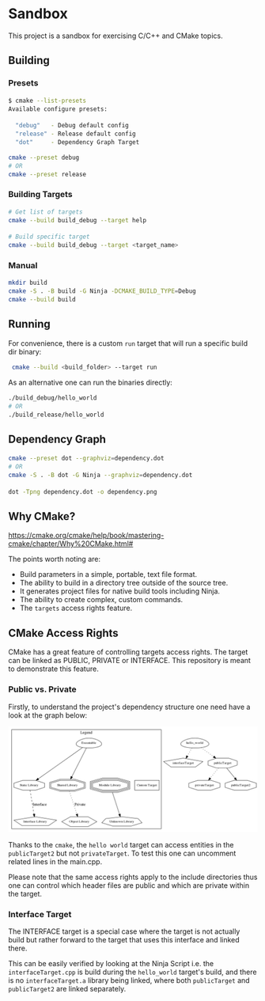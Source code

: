 # Sandbox

This project is a sandbox for exercising C/C++ and CMake topics.

## Building

### Presets

```bash
$ cmake --list-presets
Available configure presets:

  "debug"   - Debug default config
  "release" - Release default config
  "dot"     - Dependency Graph Target
```

```bash
cmake --preset debug
# OR
cmake --preset release
```

### Building Targets

```bash
# Get list of targets
cmake --build build_debug --target help

# Build specific target
cmake --build build_debug --target <target_name>
```

### Manual

```bash
mkdir build
cmake -S . -B build -G Ninja -DCMAKE_BUILD_TYPE=Debug
cmake --build build
```

## Running

For convenience, there is a custom `run` target that will run a specific build
dir binary:

```bash
 cmake --build <build_folder> --target run
```

As an alternative one can run the binaries directly:

```bash
./build_debug/hello_world
# OR
./build_release/hello_world
```

## Dependency Graph

```bash
cmake --preset dot --graphviz=dependency.dot
# OR
cmake -S . -B dot -G Ninja --graphviz=dependency.dot

dot -Tpng dependency.dot -o dependency.png
```

## Why CMake?

<https://cmake.org/cmake/help/book/mastering-cmake/chapter/Why%20CMake.html#>

The points worth noting are:

* Build parameters in a simple, portable, text file format.
* The ability to build in a directory tree outside of the source tree.
* It generates project files for native build tools including Ninja.
* The ability to create complex, custom commands.
* The `targets` access rights feature.

## CMake Access Rights

CMake has a great feature of controlling targets access rights. The target can
be linked as PUBLIC, PRIVATE or INTERFACE. This repository is meant to
demonstrate this feature.

### Public vs. Private

Firstly, to understand the project's dependency structure one need have a look
at the graph below:

![Dependency Graph](dependency.png)

Thanks to the `cmake`, the `hello world` target can access entities in the
`publicTarget2` but not `privateTarget`. To test this one can uncomment related
lines in the main.cpp.

Please note that the same access rights apply to the include directories thus
one can control which header files are public and which are private within the
target.

### Interface Target

The INTERFACE target is a special case where the target is not actually build
but rather forward to the target that uses this interface and linked there.

This can be easily verified by looking at the Ninja Script i.e. the
`interfaceTarget.cpp` is build during the `hello_world` target's build, and
there is no `interfaceTarget.a` library being linked, where both `publicTarget`
and `publicTarget2` are linked separately.
